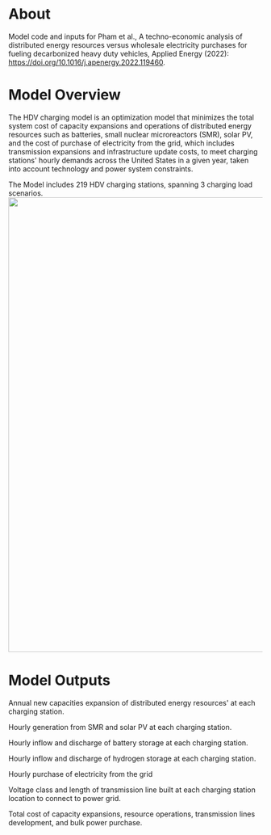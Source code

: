 # About
Model code and inputs for Pham et al., A techno-economic analysis of distributed energy resources versus wholesale electricity purchases for fueling decarbonized heavy duty vehicles, Applied Energy (2022): https://doi.org/10.1016/j.apenergy.2022.119460.

# Model Overview
The HDV charging model is an optimization model that minimizes the total system cost of capacity expansions and operations of distributed energy resources such as batteries, small nuclear microreactors (SMR), solar PV, and the cost of purchase of electricity from the grid, which includes transmission expansions and infrastructure update costs, to meet charging stations' hourly demands across the United States in a given year, taken into account technology and power system constraints.

The Model includes 219 HDV charging stations, spanning 3 charging load scenarios. <img src="https://user-images.githubusercontent.com/56058936/145284422-21fad33f-1dc1-480a-8016-cd1a44406763.png" width="900">

# Model Outputs
Annual new capacities expansion of distributed energy resources' at each charging station.

Hourly generation from SMR and solar PV at each charging station.

Hourly inflow and discharge of battery storage at each charging station.

Hourly inflow and discharge of hydrogen storage at each charging station.

Hourly purchase of electricity from the grid

Voltage class and length of transmission line built at each charging station location to connect to power grid.

Total cost of capacity expansions, resource operations, transmission lines development, and bulk power purchase.
